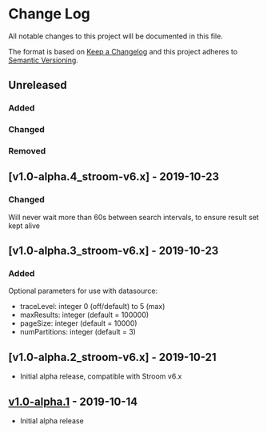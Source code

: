 # Change Log
All notable changes to this project will be documented in this file.

The format is based on [Keep a Changelog](http://keepachangelog.com/) 
and this project adheres to [Semantic Versioning](http://semver.org/).

## Unreleased

### Added

### Changed

### Removed

## [v1.0-alpha.4_stroom-v6.x] - 2019-10-23

### Changed

Will never wait more than 60s between search intervals, to ensure result set kept alive



## [v1.0-alpha.3_stroom-v6.x] - 2019-10-23

### Added
Optional parameters for use with datasource:
* traceLevel: integer 0 (off/default) to 5 (max)
* maxResults: integer (default = 100000)
* pageSize: integer (default = 10000)
* numPartitions: integer (default = 3)

## [v1.0-alpha.2_stroom-v6.x] - 2019-10-21

* Initial alpha release, compatible with Stroom v6.x

## [v1.0-alpha.1] - 2019-10-14

* Initial alpha release

[Unreleased]: https://github.com/gchq/stroom-spark-datasource/compare/v1.0-alpha.3_stroom-v6.x...HEAD
[v1.0-alpha.3_stroom6.x]: https://github.com/gchq/stroom-spark-datasource/compare/v1.0-alpha.3_stroom-v6.x...v1.0-alpha.4_stroom-v6.x
[v1.0-alpha.3_stroom6.x]: https://github.com/gchq/stroom-spark-datasource/compare/v1.0-alpha.2_stroom-v6.x...v1.0-alpha.3_stroom-v6.x
[v1.0-alpha.2_stroom6.x]: https://github.com/gchq/stroom-spark-datasource/compare/v1.0-alpha.1...v1.0-alpha.2_stroom-v6.x
[v1.0-alpha.1]: https://github.com/gchq/stroom-spark-datasource/compare/v1.0-alpha.1...v1.0-alpha.1